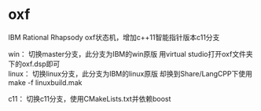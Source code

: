# oxf
IBM Rational Rhapsody oxf状态机，增加c++11智能指针版本c11分支

win：
  切换master分支，此分支为IBM的win原版
  用virtual studio打开oxf文件夹下的oxf.dsp即可  
linux：
 切换linux分支，此分支为IBM的linux原版
 却换到Share/LangCPP下使用 make -f linuxbuild.mak
 
c11：
  切换c11分支，使用CMakeLists.txt并依赖boost
  
